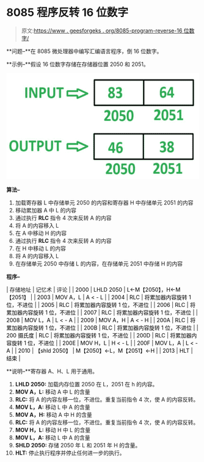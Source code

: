 # 8085 程序反转 16 位数字

> 原文:[https://www . geesforgeks . org/8085-program-reverse-16 位数字/](https://www.geeksforgeeks.org/8085-program-reverse-16-bit-number/)

**问题–**在 8085 微处理器中编写汇编语言程序，倒 16 位数字。

**示例–**假设 16 位数字存储在存储器位置 2050 和 2051。

![](img/d96e4bd00a969036028279875ebff271.png)

**算法–**

1.  加载寄存器 L 中存储单元 2050 的内容和寄存器 H 中存储单元 2051 的内容
2.  移动累加器 A 中 L 的内容
3.  通过执行 **RLC** 指令 4 次来反转 A 的内容
4.  将 A 的内容移入 L
5.  在 A 中移动 H 的内容
6.  通过执行 **RLC** 指令 4 次来反转 A 的内容
7.  在 H 中移动 L 的内容
8.  将 A 的内容移入 L
9.  在存储单元 2050 中存储 L 的内容，在存储单元 2051 中存储 H 的内容

**程序–**

| 存储地址 | 记忆术 | 评论 |
| <font color="black">2000</font> | <font color="black">LHLD 2050</font> | <font color="black">L<-M【2050】，H<-M【2051】</font> |
| <font color="black">2003</font> | <font color="black">MOV A，L</font> | <font color="black">A < - L</font> |
| <font color="black">2004</font> | <font color="black">RLC</font> | <font color="black">将累加器内容旋转 1 位，不进位</font> |
| <font color="black">2005</font> | <font color="black">RLC</font> | <font color="black">将累加器内容旋转 1 位，不进位</font> |
| <font color="black">2006</font> | <font color="black">RLC</font> | <font color="black">将累加器内容旋转 1 位，不进位</font> |
| <font color="black">2007</font> | <font color="black">RLC</font> | <font color="black">将累加器内容旋转 1 位，不进位</font> |
| <font color="black">2008</font> | <font color="black">MOV L，A</font> | <font color="black">L < - A</font> |
| <font color="black">2009</font> | <font color="black">MOV A，H</font> | <font color="black">A < - H</font> |
| <font color="black">200A</font> | <font color="black">RLC</font> | <font color="black">将累加器内容旋转 1 位，不进位</font> |
| <font color="black">200B</font> | <font color="black">RLC</font> | <font color="black">将累加器内容旋转 1 位，不进位</font> |
| <font color="black">200 摄氏度</font> | <font color="black">RLC</font> | <font color="black">将累加器内容旋转 1 位，不进位</font> |
| <font color="black">200D</font> | <font color="black">RLC</font> | <font color="black">将累加器内容旋转 1 位，不进位</font> |
| <font color="black">200E</font> | <font color="black">MOV H，L</font> | <font color="black">H < - L</font> |
| <font color="black">200F</font> | <font color="black">MOV L，A</font> | <font color="black">L < - A</font> |
| <font color="black">2010</font> | <font color="black">【shld 2050】</font> | <font color="black">M【2050】<-L，M【2051】<-H</font> |
| <font color="black">2013</font> | <font color="black">HLT</font> | <font color="black">结束</font> |

**说明–**寄存器 A、H、L 用于通用。

1.  **LHLD 2050:** 加载内存位置 2050 在 L，2051 在 h 的内容。
2.  **MOV A，L:** 移动 A 中 L 的含量
3.  **RLC:** 将 A 的内容左移一位，不进位。重复当前指令 4 次，使 A 的内容反转。
4.  **MOV L，A:** 移动 L 中 A 的含量
5.  **MOV A，H:** 移动 A 中 H 的含量
6.  **RLC:** 将 A 的内容左移一位，不进位。重复当前指令 4 次，使 A 的内容反转。
7.  **MOV H，L:** 移动 H 中 L 的含量
8.  **MOV L，A:** 移动 L 中 A 的含量
9.  **SHLD 2050:** 存储 2050 年 L 和 2051 年 H 的含量。
10.  **HLT:** 停止执行程序并停止任何进一步的执行。